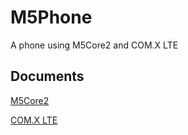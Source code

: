 # M5Phone
A phone using M5Core2 and COM.X LTE

## Documents

[M5Core2](https://docs.m5stack.com/en/core/core2)

[COM.X LTE](https://docs.m5stack.com/en/module/comx_lte)

